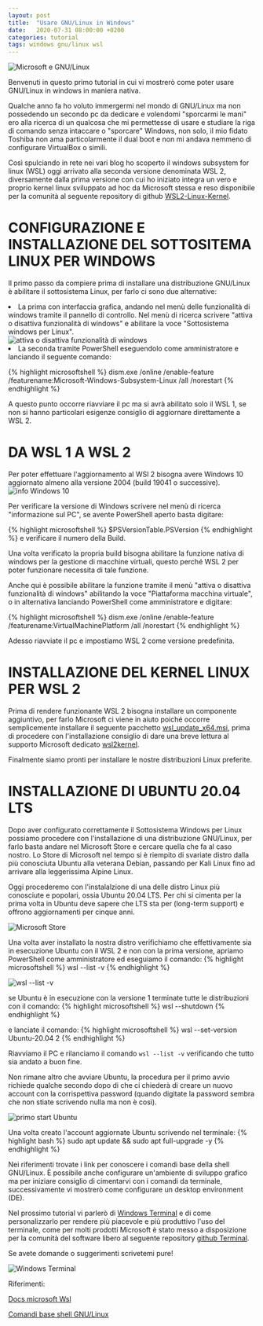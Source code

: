 ```yaml
---
layout: post
title:  "Usare GNU/Linux in Windows"
date:   2020-07-31 08:00:00 +0200
categories: tutorial
tags: windows gnu/linux wsl
---
```

<div class="contenuto-centrato">
<img src="/assets/tutorial/tutorial1/top.png" alt="Microsoft e GNU/Linux" class="img-centrata" oncontextmenu="return false;" /> </div>

Benvenuti in questo primo tutorial in cui vi mostrerò come poter usare GNU/Linux in windows in maniera nativa.

Qualche anno fa ho voluto immergermi nel mondo di GNU/Linux ma non possedendo un secondo pc da dedicare e volendomi "sporcarmi le mani" ero alla ricerca di un qualcosa che mi permettesse di usare e studiare la riga di comando senza intaccare o "sporcare" Windows, non solo, il mio fidato Toshiba non ama particolarmente il dual boot e non mi andava nemmeno di configurare VirtualBox o simili.

Così spulciando in rete nei vari blog ho scoperto il windows subsystem for linux (WSL) oggi arrivato alla seconda versione denominata WSL 2, diversamente dalla prima versione con cui ho iniziato integra un vero e proprio kernel linux sviluppato ad hoc da Microsoft stessa e reso disponibile per la comunità al seguente repository di github [WSL2-Linux-Kernel].

<h1>CONFIGURAZIONE E INSTALLAZIONE DEL SOTTOSITEMA LINUX PER WINDOWS</h1>

Il primo passo da compiere prima di installare una distribuzione GNU/Linux è abilitare il sottosistema Linux, per farlo ci sono due alternative:

<li>La prima con interfaccia grafica, andando nel menù delle funzionalità di windows tramite il pannello di controllo. Nel menù di ricerca scrivere "attiva o disattiva funzionalità di windows" e abilitare la voce "Sottosistema windows per Linux".</li>

<img src="/assets/tutorial/tutorial1/abilitarewsl.png" alt="attiva o disattiva funzionalità di windows" class="img-post"/>

<li> La seconda tramite PowerShell eseguendolo come amministratore e lanciando il seguente comando:

{% highlight microsoftshell %}
dism.exe /online /enable-feature /featurename:Microsoft-Windows-Subsystem-Linux /all /norestart
{% endhighlight %}
</li>

A questo punto occorre riavviare il pc ma si avrà abilitato solo il WSL 1, se non si hanno particolari esigenze consiglio di aggiornare direttamente a WSL 2.

<h1>DA WSL 1 A WSL 2</h1>
Per poter effettuare l'aggiornamento al WSl 2 bisogna avere Windows 10 aggiornato almeno alla versione 2004 (build 19041 o successive).

<img src="/assets/tutorial/tutorial1/infowindows10.png" alt="info Windows 10" class="img-post"/>

Per verificare la versione di Windows scrivere nel menù di ricerca "informazione sul PC", se avente PowerShell aperto basta digitare:

{% highlight microsoftshell %}
$PSVersionTable.PSVersion
{% endhighlight %} e verificare il numero della Build.

Una volta verificato la propria build bisogna abilitare la funzione nativa di windows per la gestione di macchine virtuali, questo perché WSL 2 per poter funzionare necessita di tale funzione.

Anche qui è possibile abilitare la funzione tramite il menù "attiva o disattiva funzionalità di windows" abilitando la voce "Piattaforma macchina virtuale", o in alternativa lanciando PowerShell come amministratore e digitare:

{% highlight microsoftshell %}
dism.exe /online /enable-feature /featurename:VirtualMachinePlatform /all /norestart
{% endhighlight %}

Adesso riavviate il pc e impostiamo WSL 2 come versione predefinita.

<h1>INSTALLAZIONE DEL KERNEL LINUX PER WSL 2</h1>

Prima di rendere funzionante WSL 2 bisogna installare un componente aggiuntivo, per farlo Microsoft ci viene in aiuto poiché occorre semplicemente installare il seguente pacchetto [wsl_update_x64.msi], prima di procedere con l'installazione consiglio di dare una breve lettura al supporto Microsoft dedicato [wsl2kernel].

Finalmente siamo pronti per installare le nostre distribuzioni Linux preferite.

<h1> INSTALLAZIONE DI UBUNTU 20.04 LTS </h1>

Dopo aver configurato correttamente il Sottosistema Windows per Linux possiamo procedere con l'installazione di una distribuzione GNU/Linux, per farlo basta andare nel Microsoft Store e cercare quella che fa al caso nostro.
Lo Store di Microsoft nel tempo si è riempito di svariate distro dalla più conosciuta Ubuntu alla veterana Debian, passando per Kali Linux fino ad arrivare alla leggerissima Alpine Linux.

Oggi procederemo con l'instalalzione di una delle distro Linux più conosciute e popolari, ossia Ubuntu 20.04 LTS. Per chi si cimenta per la prima volta in Ubuntu deve sapere che LTS sta per (long-term support) e offrono aggiornamenti per cinque anni.

<img src="/assets/tutorial/tutorial1/Ubuntu20_04.png" alt="Microsoft Store" class="img-post"/>

Una volta aver installato la nostra distro verifichiamo che effettivamente sia in esecuzione Ubuntu con il WSL 2 e non con la prima versione, apriamo PowerShell come amministratore ed eseguiamo il comando:
{% highlight microsoftshell %}
wsl --list -v
{% endhighlight %}

<img src="/assets/tutorial/tutorial1/wsl_list.png" alt="wsl --list -v" class="img-post"/>

se Ubuntu è in esecuzione con la versione 1 terminate tutte le distribuzioni con il comando:
{% highlight microsoftshell %}
wsl --shutdown
{% endhighlight %}

e lanciate il comando:
{% highlight microsoftshell %}
wsl --set-version Ubuntu-20.04 2
{% endhighlight %}

Riavviamo il PC e rilanciamo il comando `wsl --list -v` verificando che tutto sia andato a buon fine.

Non rimane altro che avviare Ubuntu, la procedura per il primo avvio richiede qualche secondo dopo di che ci chiederà di creare un nuovo account con la corrispettiva password (quando digitate la password sembra che non stiate scrivendo nulla ma non è così).

<img src="/assets/tutorial/tutorial1/Ubuntu_primoavvio.png" alt="primo start Ubuntu" class="img-post"/>

Una volta creato l'account aggiornate Ubuntu scrivendo nel terminale:
{% highlight bash %}
sudo apt update && sudo apt full-upgrade -y
{% endhighlight %}

Nei riferimenti trovate i link per conoscere i comandi base della shell GNU/Linux.
È possibile anche configurare un'ambiente di sviluppo grafico ma per iniziare consiglio di cimentarvi con i comandi da terminale, successivamente vi mostrerò come configurare un desktop environment (DE).

Nel prossimo tutorial vi parlerò di [Windows Terminal] e di come personalizzarlo per rendere più piacevole e più produttivo l'uso del terminale, come per molti prodotti Microsoft è stato messo a disposizione per la comunità del software libero al seguente repository [github Terminal].

Se avete domande o suggerimenti scrivetemi pure!

<img src="/assets/tutorial/tutorial1/neofetch.png" alt="Windows Terminal" class="img-post"/>




Riferimenti:

[Docs microsoft Wsl]

[Comandi base shell GNU/Linux]


[Comandi base shell GNU/Linux]: https://wiki.ubuntu-it.org/AmministrazioneSistema/ComandiBase

[Windows Terminal]: https://www.microsoft.com/store/productId/9N0DX20HK701

[github Terminal]: https://github.com/microsoft/terminal

[Docs microsoft Wsl]: https://docs.microsoft.com/it-it/windows/wsl/

[wsl2kernel]: https://aka.ms/wsl2kernel

[wsl_update_x64.msi]: https://wslstorestorage.blob.core.windows.net/wslblob/wsl_update_x64.msi

[WSL2-Linux-Kernel]: https://github.com/microsoft/WSL2-Linux-Kernel

